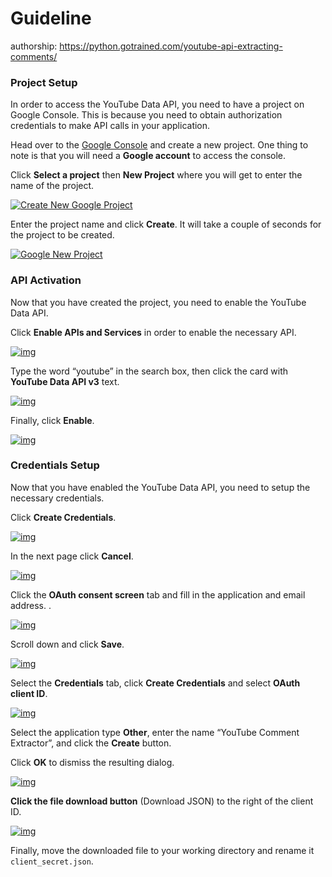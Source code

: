 # Guideline

authorship: https://python.gotrained.com/youtube-api-extracting-comments/

### **Project Setup**

In order to access the YouTube Data API, you need to have a project on Google Console. This is because you need to obtain authorization credentials to make API calls in your application.

Head over to the [Google Console](https://console.developers.google.com/projectselector2/apis/dashboard) and create a new project. One thing to note is that you will need a **Google account** to access the console.

Click **Select a project** then **New Project** where you will get to enter the name of the project.

[![Create New Google Project](https://i0.wp.com/python.gotrained.com/wp-content/uploads/2019/02/screenshot3.png?resize=525%2C252&ssl=1)](https://python.gotrained.com/?attachment_id=1408)

 

Enter the project name and click **Create**. It will take a couple of seconds for the project to be created.

[![Google New Project](https://i0.wp.com/python.gotrained.com/wp-content/uploads/2019/02/screenshot2-e1551474013610.png?resize=525%2C414&ssl=1)](https://python.gotrained.com/?attachment_id=1407)

 

### **API Activation**

Now that you have created the project, you need to enable the YouTube Data API.

Click **Enable APIs and Services** in order to enable the necessary API.

[![img](https://i2.wp.com/python.gotrained.com/wp-content/uploads/2019/02/screenshot4.png?resize=525%2C252&ssl=1)](https://python.gotrained.com/?attachment_id=1410)

 

Type the word “youtube” in the search box, then click the card with **YouTube Data API v3** text.

[![img](https://i2.wp.com/python.gotrained.com/wp-content/uploads/2019/02/screenshot5.png?resize=525%2C252&ssl=1)](https://python.gotrained.com/?attachment_id=1411)

 

Finally, click **Enable**.

[![img](https://i0.wp.com/python.gotrained.com/wp-content/uploads/2019/02/screenshot6.png?resize=525%2C236&ssl=1)](https://python.gotrained.com/?attachment_id=1412)

 

### **Credentials Setup**

Now that you have enabled the YouTube Data API, you need to setup the necessary credentials.

Click **Create Credentials**.

[![img](https://i2.wp.com/python.gotrained.com/wp-content/uploads/2019/02/screenshot7.png?resize=525%2C249&ssl=1)](https://python.gotrained.com/?attachment_id=1415)

In the next page click **Cancel**.

[![img](https://i1.wp.com/python.gotrained.com/wp-content/uploads/2019/02/screenshot8.png?resize=525%2C251&ssl=1)](https://python.gotrained.com/?attachment_id=1416)

 

Click the **OAuth consent screen** tab and fill in the application and email address. .

[![img](https://i2.wp.com/python.gotrained.com/wp-content/uploads/2019/02/screenshot10.png?resize=525%2C250&ssl=1)](https://python.gotrained.com/?attachment_id=1417)

 

Scroll down and click **Save**.

[![img](https://i1.wp.com/python.gotrained.com/wp-content/uploads/2019/02/screenshot11-e1551475169867.png?resize=503%2C326&ssl=1)](https://python.gotrained.com/?attachment_id=1418)

 

Select the **Credentials** tab, click **Create Credentials** and select **OAuth client ID**.

[![img](https://i1.wp.com/python.gotrained.com/wp-content/uploads/2019/02/screenshot12.png?resize=525%2C250&ssl=1)](https://python.gotrained.com/?attachment_id=1419)

 

 

Select the application type **Other**, enter the name “YouTube Comment Extractor”, and click the **Create** button.

Click **OK** to dismiss the resulting dialog.

[![img](https://i0.wp.com/python.gotrained.com/wp-content/uploads/2019/02/screenshot13-e1551474156606.png?resize=525%2C312&ssl=1)](https://python.gotrained.com/?attachment_id=1420)

**Click the file download button** (Download JSON) to the right of the client ID.

[![img](https://i1.wp.com/python.gotrained.com/wp-content/uploads/2019/02/screenshot14.png?resize=525%2C250&ssl=1)](https://python.gotrained.com/?attachment_id=1421)

Finally, move the downloaded file to your working directory and rename it `client_secret.json`.